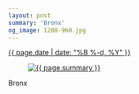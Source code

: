 ```yaml
---
layout: post
summary: 'Bronx'
og_image: 1208-960.jpg
---
```


<div class="post">
 <time>
  <a href="/1208">
   {{ page.date | date: "%B %-d, %Y" }}
  </a>
 </time>
 <a href="/1208">
  <figure data-taken="9/21/2020">
   <img alt="{{ page.summary }}" sizes="(min-width: 700px) 50vw, calc(100vw - 2rem)" src="{{ site.assets_url }}/1208-480.jpg" srcset="{{ site.assets_url }}/1208-240.jpg 240w, {{ site.assets_url }}/1208-480.jpg 480w, {{ site.assets_url }}/1208-720.jpg 720w, {{ site.assets_url }}/1208-960.jpg 960w"/>
  </figure>
 </a>
 <span>
  Bronx
 </span>
</div>
